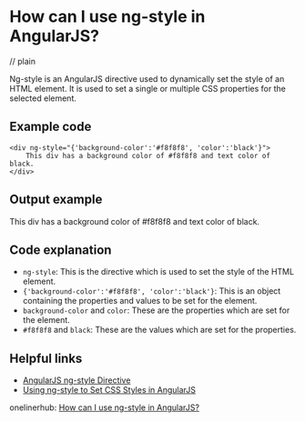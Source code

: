 # How can I use ng-style in AngularJS?
// plain

Ng-style is an AngularJS directive used to dynamically set the style of an HTML element. It is used to set a single or multiple CSS properties for the selected element.

## Example code

```
<div ng-style="{'background-color':'#f8f8f8', 'color':'black'}">
    This div has a background color of #f8f8f8 and text color of black.
</div>
```

## Output example

This div has a background color of #f8f8f8 and text color of black.

## Code explanation

- `ng-style`: This is the directive which is used to set the style of the HTML element.
- `{'background-color':'#f8f8f8', 'color':'black'}`: This is an object containing the properties and values to be set for the element.
- `background-color` and `color`: These are the properties which are set for the element.
- `#f8f8f8` and `black`: These are the values which are set for the properties.

## Helpful links
- [AngularJS ng-style Directive](https://www.w3schools.com/angular/ng_ng-style.asp)
- [Using ng-style to Set CSS Styles in AngularJS](https://www.techiediaries.com/angularjs-ng-style/)

onelinerhub: [How can I use ng-style in AngularJS?](https://onelinerhub.com/angularjs/how-can-i-use-ng-style-in-angularjs)